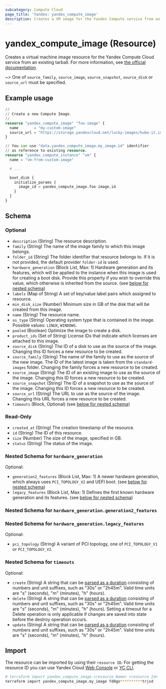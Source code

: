 ```yaml
---
subcategory: Compute Cloud
page_title: 'Yandex: yandex_compute_image'
description: Creates a VM image for the Yandex Compute service from an existing tarball.
---
```


# yandex_compute_image (Resource)

Creates a virtual machine image resource for the Yandex Compute Cloud service from an existing tarball. For more information, see [the official documentation](https://yandex.cloud/docs/compute/concepts/image).

~> One of `source_family`, `source_image`, `source_snapshot`, `source_disk` or `source_url` must be specified.

## Example usage

```terraform
//
// Create a new Compute Image.
//
resource "yandex_compute_image" "foo-image" {
  name       = "my-custom-image"
  source_url = "https://storage.yandexcloud.net/lucky-images/kube-it.img"
}

// You can use "data.yandex_compute_image.my_image.id" identifier 
// as reference to existing resource.
resource "yandex_compute_instance" "vm" {
  name = "vm-from-custom-image"

  # ...

  boot_disk {
    initialize_params {
      image_id = yandex_compute_image.foo-image.id
    }
  }
}
```

<!-- schema generated by tfplugindocs -->
## Schema

### Optional

- `description` (String) The resource description.
- `family` (String) The name of the image family to which this image belongs.
- `folder_id` (String) The folder identifier that resource belongs to. If it is not provided, the default provider `folder-id` is used.
- `hardware_generation` (Block List, Max: 1) Hardware generation and its features, which will be applied to the instance when this image is used for creating a boot disk. Provide this property if you wish to override this value, which otherwise is inherited from the source. (see [below for nested schema](#nestedblock--hardware_generation))
- `labels` (Map of String) A set of key/value label pairs which assigned to resource.
- `min_disk_size` (Number) Minimum size in GB of the disk that will be created from this image.
- `name` (String) The resource name.
- `os_type` (String) Operating system type that is contained in the image. Possible values: `LINUX`, `WINDOWS`.
- `pooled` (Boolean) Optimize the image to create a disk.
- `product_ids` (Set of String) License IDs that indicate which licenses are attached to this image.
- `source_disk` (String) The ID of a disk to use as the source of the image. Changing this ID forces a new resource to be created.
- `source_family` (String) The name of the family to use as the source of the new image. The ID of the latest image is taken from the `standard-images` folder. Changing the family forces a new resource to be created.
- `source_image` (String) The ID of an existing image to use as the source of the image. Changing this ID forces a new resource to be created.
- `source_snapshot` (String) The ID of a snapshot to use as the source of the image. Changing this ID forces a new resource to be created.
- `source_url` (String) The URL to use as the source of the image. Changing this URL forces a new resource to be created.
- `timeouts` (Block, Optional) (see [below for nested schema](#nestedblock--timeouts))

### Read-Only

- `created_at` (String) The creation timestamp of the resource.
- `id` (String) The ID of this resource.
- `size` (Number) The size of the image, specified in GB.
- `status` (String) The status of the image.

<a id="nestedblock--hardware_generation"></a>
### Nested Schema for `hardware_generation`

Optional:

- `generation2_features` (Block List, Max: 1) A newer hardware generation, which always uses `PCI_TOPOLOGY_V2` and UEFI boot. (see [below for nested schema](#nestedblock--hardware_generation--generation2_features))
- `legacy_features` (Block List, Max: 1) Defines the first known hardware generation and its features. (see [below for nested schema](#nestedblock--hardware_generation--legacy_features))

<a id="nestedblock--hardware_generation--generation2_features"></a>
### Nested Schema for `hardware_generation.generation2_features`


<a id="nestedblock--hardware_generation--legacy_features"></a>
### Nested Schema for `hardware_generation.legacy_features`

Optional:

- `pci_topology` (String) A variant of PCI topology, one of `PCI_TOPOLOGY_V1` or `PCI_TOPOLOGY_V2`.



<a id="nestedblock--timeouts"></a>
### Nested Schema for `timeouts`

Optional:

- `create` (String) A string that can be [parsed as a duration](https://pkg.go.dev/time#ParseDuration) consisting of numbers and unit suffixes, such as "30s" or "2h45m". Valid time units are "s" (seconds), "m" (minutes), "h" (hours).
- `delete` (String) A string that can be [parsed as a duration](https://pkg.go.dev/time#ParseDuration) consisting of numbers and unit suffixes, such as "30s" or "2h45m". Valid time units are "s" (seconds), "m" (minutes), "h" (hours). Setting a timeout for a Delete operation is only applicable if changes are saved into state before the destroy operation occurs.
- `update` (String) A string that can be [parsed as a duration](https://pkg.go.dev/time#ParseDuration) consisting of numbers and unit suffixes, such as "30s" or "2h45m". Valid time units are "s" (seconds), "m" (minutes), "h" (hours).

## Import

The resource can be imported by using their `resource ID`. For getting the resource ID you can use Yandex Cloud [Web Console](https://console.yandex.cloud) or [YC CLI](https://yandex.cloud/docs/cli/quickstart).

```bash
# terraform import yandex_compute_image.<resource Name> <resource Id>
terraform import yandex_compute_image.my_image fd8go**********trjsd
```
